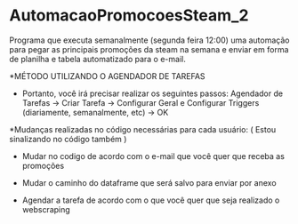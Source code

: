 # AutomacaoPromocoesSteam_2
Programa que executa semanalmente (segunda feira 12:00) uma automação para pegar as principais promoções da steam na semana e enviar em forma de planilha e tabela automatizado para o e-mail.

*MÉTODO UTILIZANDO O AGENDADOR DE TAREFAS
- Portanto, você irá precisar realizar os seguintes passos:
Agendador de Tarefas -> Criar Tarefa -> Configurar Geral e Configurar Triggers (diariamente, semanalmente, etc) -> OK

 *Mudanças realizadas no código necessárias para cada usuário: ( Estou sinalizando no código também )

- Mudar no codigo de acordo com o e-mail que você quer que receba as promoções

- Mudar o caminho do dataframe que será salvo para enviar por anexo

- Agendar a tarefa de acordo com o que você quer que seja realizado o webscraping

